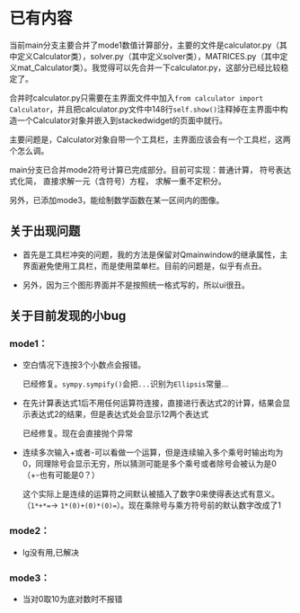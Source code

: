 
#  已有内容
当前main分支主要合并了mode1数值计算部分，主要的文件是calculator.py（其中定义Calculator类），solver.py（其中定义solver类），MATRICES.py（其中定义mat_Calculator类）。我觉得可以先合并一下calculator.py，这部分已经比较稳定了。

合并时calculator.py只需要在主界面文件中加入```from calculator import Calculator```，并且把calculator.py文件中148行```self.show()```注释掉在主界面中构造一个Calculator对象并嵌入到stackedwidget的页面中就行。

主要问题是，Calculator对象自带一个工具栏，主界面应该会有一个工具栏，这两个怎么调。

main分支已合并mode2符号计算已完成部分。目前可实现：普通计算， 符号表达式化简， 直接求解一元（含符号）方程， 求解一重不定积分。

另外，已添加mode3，能绘制数学函数在某一区间内的图像。

## 关于出现问题

- 首先是工具栏冲突的问题，我的方法是保留对Qmainwindow的继承属性，主界面避免使用工具栏，而是使用菜单栏。目前的问题是，似乎有点丑。

- 另外，因为三个图形界面并不是按照统一格式写的，所以ui很丑。

## 关于目前发现的小bug

### mode1：

- 空白情况下连按3个小数点会报错。

    已经修复。`sympy.sympify()`会把`...`识别为`Ellipsis`常量...
- 在先计算表达式1后不用任何运算符连接，直接进行表达式2的计算，结果会显示表达式2的结果，但是表达式处会显示12两个表达式

    已经修复。现在会直接抛个异常
- 连续多次输入+或者-可以看做一个运算，但是连续输入多个乘号时输出均为0，同理除号会显示无穷，所以猜测可能是多个乘号或者除号会被认为是0（+-也有可能是0？）

    这个实际上是连续的运算符之间默认被插入了数字0来使得表达式有意义。（`1*+*=`$\to$ `1*(0)+(0)*(0)=`）。现在乘除号与乘方符号前的默认数字改成了1

### mode2：

- lg没有用,已解决

### mode3：

- 当对0取10为底对数时不报错
